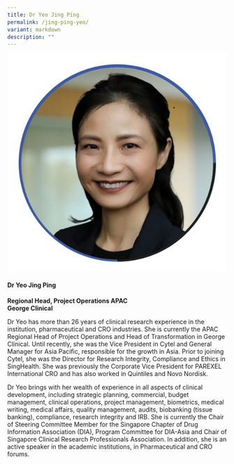 ```yaml
---
title: Dr Yeo Jing Ping
permalink: /jing-ping-yeo/
variant: markdown
description: ""
---
```

<div class="row">
<div class="col is-3">
<img src="/images/Speakers_JingPingYeo.png">
</div>
<div class="col is-9 speaker-details">
	<h4><b>Dr Yeo Jing Ping</b></h4>
<b>Regional Head, Project Operations APAC<br>
	George Clinical</b>
	
<p>Dr Yeo has more than 26 years of clinical research experience in the institution, pharmaceutical and CRO industries. She is currently the APAC Regional Head of Project Operations and Head of Transformation in George Clinical.  Until recently, she was the Vice President in Cytel and General Manager for Asia Pacific, responsible for the growth in Asia. Prior to joining Cytel, she was the Director for Research Integrity, Compliance and Ethics in SingHealth. She was previously the Corporate Vice President for PAREXEL International CRO and has also worked in Quintiles and Novo Nordisk.</p>

<p>Dr Yeo brings with her wealth of experience in all aspects of clinical development, including strategic planning, commercial, budget management, clinical operations, project management, biometrics, medical writing, medical affairs, quality management, audits, biobanking (tissue banking), compliance, research integrity and IRB.  She is currently the Chair of Steering Committee Member for the Singapore Chapter of Drug Information Association (DIA), Program Committee for DIA-Asia and Chair of Singapore Clinical Research Professionals Association.  In addition, she is an active speaker in the academic institutions, in Pharmaceutical and CRO forums.
</p>
</div>
</div>